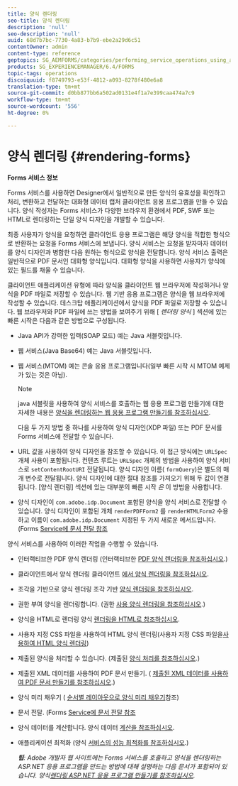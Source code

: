 ```yaml
---
title: 양식 렌더링
seo-title: 양식 렌더링
description: 'null'
seo-description: 'null'
uuid: 68d7b7bc-7730-4a83-b7b9-ebe2a29d6c51
contentOwner: admin
content-type: reference
geptopics: SG_AEMFORMS/categories/performing_service_operations_using_apis
products: SG_EXPERIENCEMANAGER/6.4/FORMS
topic-tags: operations
discoiquuid: f8749793-e53f-4812-a093-8278f480e6a8
translation-type: tm+mt
source-git-commit: d0bb877bb6a502ad0131e4f1a7e399caa474a7c9
workflow-type: tm+mt
source-wordcount: '556'
ht-degree: 0%

---
```



# 양식 렌더링 {#rendering-forms}

**Forms 서비스 정보**

Forms 서비스를 사용하면 Designer에서 일반적으로 만든 양식의 유효성을 확인하고 처리, 변환하고 전달하는 대화형 데이터 캡처 클라이언트 응용 프로그램을 만들 수 있습니다. 양식 작성자는 Forms 서비스가 다양한 브라우저 환경에서 PDF, SWF 또는 HTML로 렌더링하는 단일 양식 디자인을 개발할 수 있습니다.

최종 사용자가 양식을 요청하면 클라이언트 응용 프로그램은 해당 양식을 적합한 형식으로 반환하는 요청을 Forms 서비스에 보냅니다. 양식 서비스는 요청을 받자마자 데이터를 양식 디자인과 병합한 다음 원하는 형식으로 양식을 전달합니다. 양식 서비스 출력은 일반적으로 PDF 문서인 대화형 양식입니다. 대화형 양식을 사용하면 사용자가 양식에 있는 필드를 채울 수 있습니다.

클라이언트 애플리케이션 유형에 따라 양식을 클라이언트 웹 브라우저에 작성하거나 양식을 PDF 파일로 저장할 수 있습니다. 웹 기반 응용 프로그램은 양식을 웹 브라우저에 작성할 수 있습니다. 데스크탑 애플리케이션에서 양식을 PDF 파일로 저장할 수 있습니다. 웹 브라우저와 PDF 파일에 쓰는 방법을 보여주기 위해 [ *렌더링 양식* ] 섹션에 있는 빠른 시작은 다음과 같은 방법으로 구성됩니다.

* Java API가 강력한 입력(SOAP 모드) 예는 Java 서블릿입니다.
* 웹 서비스(Java Base64) 예는 Java 서블릿입니다.
* 웹 서비스(MTOM) 예는 콘솔 응용 프로그램입니다(일부 빠른 시작 시 MTOM 예제가 있는 것은 아님).

   >[!NOTE]
   >
   >java 서블릿을 사용하여 양식 서비스를 호출하는 웹 응용 프로그램 만들기에 대한 자세한 내용은 [양식을 렌더링하는 웹 응용 프로그램 만들기를 참조하십시오](/help/forms/developing/creating-web-applications-renders-forms.md).

   다음 두 가지 방법 중 하나를 사용하여 양식 디자인(XDP 파일) 또는 PDF 문서를 Forms 서비스에 전달할 수 있습니다.

* URL 값을 사용하여 양식 디자인을 참조할 수 있습니다. 이 접근 방식에는 `URLSpec` 개체 사용이 포함됩니다. 컨텐츠 루트는 `URLSpec` 개체의 방법을 사용하여 양식 서비스로 `setContentRootURI` 전달됩니다. 양식 디자인 이름( `formQuery`)은 별도의 매개 변수로 전달됩니다. 양식 디자인에 대한 절대 참조를 가져오기 위해 두 값이 연결됩니다. [양식 렌더링] 섹션에 있는 대부분의 빠른 시작 *은* 이 방법을 사용합니다.
* 양식 디자인이 `com.adobe.idp.Document` 포함된 양식을 양식 서비스로 전달할 수 있습니다. 양식 디자인이 포함된 개체 `renderPDFForm2` 를 `renderHTMLForm2` 수용하고 이름이 `com.adobe.idp.Document` 지정된 두 가지 새로운 메서드입니다. (Forms [Service에 문서 전달 참조](/help/forms/developing/passing-documents-forms-service.md)

양식 서비스를 사용하여 이러한 작업을 수행할 수 있습니다.

* 인터랙티브한 PDF 양식 렌더링 (인터랙티브한 [PDF 양식 렌더링을 참조하십시오](/help/forms/developing/rendering-interactive-pdf-forms.md).)
* 클라이언트에서 양식 렌더링 클라이언트 [에서 양식 렌더링을 참조하십시오](/help/forms/developing/rendering-forms-client.md).
* 조각을 기반으로 양식 렌더링 조각 기반 [양식 렌더링을 참조하십시오](/help/forms/developing/rendering-forms-based-fragments.md).
* 권한 부여 양식을 렌더링합니다. (권한 [사용 양식 렌더링을 참조하십시오](/help/forms/developing/rendering-rights-enabled-forms.md).)
* 양식을 HTML로 렌더링 양식 [렌더링을 HTML로 참조하십시오](/help/forms/developing/rendering-forms-html.md).
* 사용자 지정 CSS 파일을 사용하여 HTML 양식 렌더링(사용자 지정 CSS 파일을[사용하여 HTML 양식 렌더링](/help/forms/developing/rendering-html-forms-using-custom.md))
* 제출된 양식을 처리할 수 있습니다. (제출된 [양식 처리를 참조하십시오](/help/forms/developing/handling-submitted-forms.md).)
* 제출된 XML 데이터를 사용하여 PDF 문서 만들기. ( [제출된 XML 데이터를 사용하여 PDF 문서 만들기를 참조하십시오](/help/forms/developing/creating-pdf-documents-submitted-xml.md).)
* 양식 미리 채우기 ( [순서별 레이아웃으로 양식 미리 채우기](/help/forms/developing/prepopulating-forms-flowable-layouts.md)참조)
* 문서 전달. (Forms [Service에 문서 전달 참조](/help/forms/developing/passing-documents-forms-service.md)
* 양식 데이터를 계산합니다. 양식 데이터 [계산을 참조하십시오](/help/forms/developing/calculating-form-data.md).
* 애플리케이션 최적화 (양식 [서비스의 성능 최적화를 참조하십시오](/help/forms/developing/optimizing-performance-forms-service.md).)

   ***팁&#x200B;**: Adobe 개발자 웹 사이트에는 Forms 서비스를 호출하고 양식을 렌더링하는 ASP.NET 응용 프로그램을 만드는 방법에 대해 설명하는 다음 문서가 포함되어 있습니다. 양식[렌더링 ASP.NET 응용 프로그램 만들기를 참조하십시오](https://www.adobe.com/devnet/livecycle/articles/asp_net.html).*

